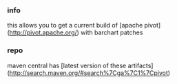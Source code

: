 ### info

this allows you to get a current build of
[apache pivot]
(http://pivot.apache.org/)
with barchart patches

### repo

maven central has
[latest version of these artifacts]
(http://search.maven.org/#search%7Cga%7C1%7Cpivot)
